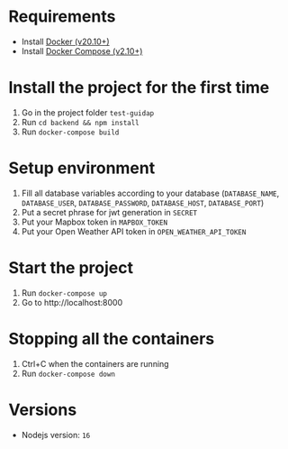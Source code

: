 # Requirements
* Install [Docker (v20.10+)](https://docs.docker.com/engine/install/)
* Install [Docker Compose (v2.10+)](https://docs.docker.com/compose/install/)

# Install the project for the first time
1. Go in the project folder `test-guidap`
2. Run `cd backend && npm install`
3. Run `docker-compose build`

# Setup environment
1. Fill all database variables according to your database (`DATABASE_NAME`, `DATABASE_USER`, `DATABASE_PASSWORD`, `DATABASE_HOST`, `DATABASE_PORT`)
2. Put a secret phrase for jwt generation in `SECRET`
3. Put your Mapbox token in `MAPBOX_TOKEN`
4. Put your Open Weather API token in `OPEN_WEATHER_API_TOKEN`

# Start the project
1. Run `docker-compose up`
2. Go to http://localhost:8000

# Stopping all the containers
1. Ctrl+C when the containers are running
2. Run `docker-compose down`

# Versions
* Nodejs version: `16`
